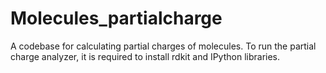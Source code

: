 # Molecules_partialcharge
A codebase for calculating partial charges of molecules.
To run the partial charge analyzer, it is required to install rdkit and IPython libraries.
